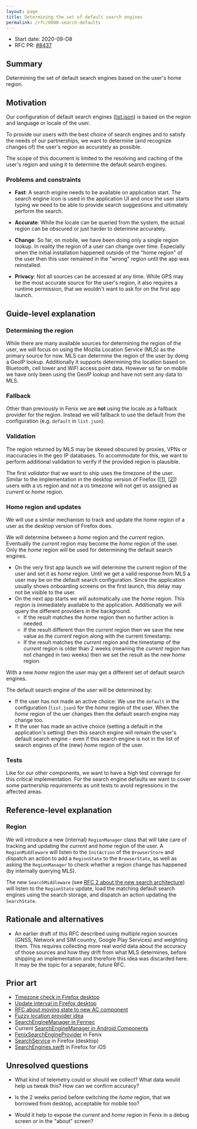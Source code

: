 ```yaml
---
layout: page
title: Determining the set of default search engines
permalink: /rfc/0000-search-defaults
---
```


* Start date: 2020-09-D8
* RFC PR: [#8437](https://github.com/mozilla-mobile/android-components/pull/8437)

## Summary

Determining the set of default search engines based on the user's home region.

## Motivation

Our configuration of default search engines ([list.json](https://github.com/mozilla-mobile/android-components/blob/master/components/browser/search/src/main/assets/search/list.json)) is based on the region and language or locale of the user.

To provide our users with the best choice of search engines and to satisfy the needs of our partnerships, we want to determine (and recognize changes of) the user's region as accurately as possible.

The scope of this document is limited to the resolving and caching of the user's region and using it to determine the default search engines.

### Problems and constraints

* **Fast**: A search engine needs to be available on application start. The search engine icon is used in the application UI and once the user starts typing we need to be able to provide search suggestions and ultimately perform the search.

* **Accurate**: While the locale can be queried from the system, the actual region can be obscured or just harder to determine accurately.

* **Change**: So far, on mobile, we have been doing only a single region lookup. In reality the region of a user can change over time. Especially when the initial installation happened outside of the "home region" of the user then this user remained in the "wrong" region until the app was reinstalled.

* **Privacy**: Not all sources can be accessed at any time. While GPS may be the most accurate source for the user's region, it also requires a runtime permission, that we wouldn't want to ask for on the first app launch.

## Guide-level explanation

### Determining the region

While there are many available sources for determining the region of the user, we will focus on using the Mozilla Location Service (MLS) as the primary source for now. MLS can determine the region of the user by doing a GeoIP lookup. Additionally it supports determining the location based on Bluetooth, cell tower and WiFI access point data. However so far on mobile we have only been using the GeoIP lookup and have not sent any data to MLS.

### Fallback

Other than previously in Fenix we are **not** using the locale as a fallback provider for the region. Instead we will fallback to use the default from the configuration (e.g. `default` in `list.json`).

### Validation

The region returned by MLS may be skewed obscured by proxies, VPNs or inaccuracies in the geo IP databases. To accommodate for this, we want to perform additional validation to verify if the provided region is plausible.

The first _validator_ that we want to ship uses the timezone of the user. Similar to the implementation in the desktop version of Firefox ([[1]](https://searchfox.org/mozilla-central/rev/f82d5c549f046cb64ce5602bfd894b7ae807c8f8/toolkit/modules/Region.jsm#213-224), [[2]](https://searchfox.org/mozilla-central/rev/f82d5c549f046cb64ce5602bfd894b7ae807c8f8/toolkit/modules/Region.jsm#763-779)) users with a `US` region and not a `US` timezone will not get `US` assigned as _current_ or _home_ region.

### Home region and updates

We will use a similar mechanism to track and update the home region of a user as the desktop version of Firefox does.

We will determine between a _home_ region and the _current_ region. Eventually the _current_ region may become the _home_ region of the user. Only the _home_ region will be used for determining the default search engines.

* On the very first app launch we will determine the _current_ region of the user and set it as _home_ region. Until we get a valid response from MLS a user may be on the default search configuration. Since the application usually shows onboarding screens on the first launch, this delay may not be visible to the user.
* On the next app starts we will automatically use the _home_ region. This region is immediately available to the application. Additionally we will query the different providers in the background.
  * If the result matches the _home_ region then no further action is needed.
  * If the result different than the _current_ region then we save the new value as the _current_ region along with the current timestamp.
  * If the result matches the _current_ region and the timestamp of the _current_ region is older than 2 weeks (meaning the _current_ region has not changed in two weeks) then we set the result as the new _home_ region.

With a new _home_ region the user may get a different set of default search engines.

The default search engine of the user will be determined by:

* If the user has not made an active choice: We use the `default` in the configuration (`list.json`) for the _home_ region of the user. When the _home_ region of the uer changes then the default search engine may change too.
* If the user has made an active choice (setting a default in the application's setting) then this search engine will remain the user's default search engine - even if this search engine is not in the list of search engines of the (new) _home_ region of the user.

### Tests

Like for our other components, we want to have a high test coverage for this critical implementation. For the search engine defaults we want to cover some partnership requirements as unit tests to avoid regressions in the affected areas.

## Reference-level explanation

### Region

We will introduce a new (internal) `RegionManager` class that will take care of tracking and updating the _current_ and _home_ region of the user. A `RegionMiddleware` will listen to the `InitAction` of the `BrowserStore` and dispatch an action to add a `RegionState` to the `BrowserState`, as well as asking the `RegionManager` to check whether a region change has happened (by internally querying MLS).

The new `SearchMiddleware` (see [RFC 2 about the new search architecture](https://mozac.org/rfc/0002-search-state-in-browser-store)) will listen to the `RegionState` update, load the matching default search engines using the search storage, and dispatch an action updating the `SearchState`.

## Rationale and alternatives

* An earlier draft of this RFC described using multiple region sources (GNSS, Network and SIM country, Google Play Services) and weighting them. This requires collecting more real world data about the accuracy of those sources and how they drift from what MLS determines, before shipping an implementation and therefore this idea was discarded here. It may be the topic for a separate, future RFC.

## Prior art

* [Timezone check in Firefox desktop](https://searchfox.org/mozilla-central/source/toolkit/modules/Region.jsm#180)
* [Update interval in Firefox desktop](https://searchfox.org/mozilla-central/source/toolkit/modules/Region.jsm#75)
* [RFC about moving state to new AC component](https://mozac.org/rfc/0002-search-state-in-browser-store)
* [Fuzzy location provider idea](https://github.com/mozilla-mobile/android-components/issues/1720)
* [SearchEngineManager in Fennec](https://searchfox.org/mozilla-esr68/source/mobile/android/base/java/org/mozilla/gecko/search/SearchEngineManager.java)
* Current [SearchEngineManager in Android Components](https://github.com/mozilla-mobile/android-components/blob/08880314f56d73691b3cd909d5dee199bba4ed0b/components/browser/search/src/main/java/mozilla/components/browser/search/SearchEngineManager.kt#L28)
* [FenixSearchEngineProvider](https://github.com/mozilla-mobile/fenix/blob/master/app/src/main/java/org/mozilla/fenix/components/searchengine/FenixSearchEngineProvider.kt) in Fenix
* [SearchService](https://searchfox.org/mozilla-central/source/toolkit/components/search/SearchService.jsm) in Firefox (desktop)
* [SearchEngines.swift](https://github.com/mozilla-mobile/firefox-ios/blob/main/Client/Frontend/Browser/SearchEngines.swift) in Firefox for iOS

## Unresolved questions

* What kind of telemetry could or should we collect? What data would help us tweak this? How can we confirm accuracy?

* Is the 2 weeks period before switching the _home_ region, that we borrowed from desktop, acceptable for mobile too?

* Would it help to expose the _current_ and _home_ region in Fenix in a debug screen or in the "about" screen?
